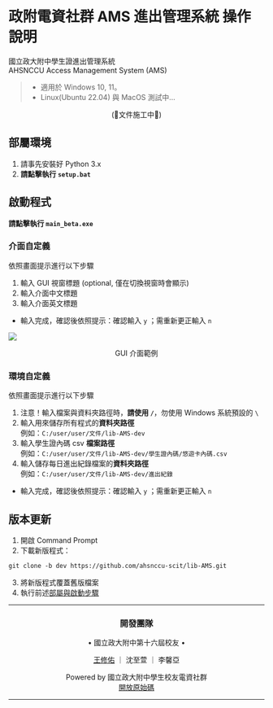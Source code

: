 
<h1> 政附電資社群 AMS 進出管理系統 操作說明 </h1>
國立政大附中學生證進出管理系統<br>
AHSNCCU Access Management System (AMS)
<p></p>
<blockquote>

<ul>
    <li>適用於 Windows 10, 11。</li>
    <li>Linux(Ubuntu 22.04) 與 MacOS 測試中...</li>
</ul>
</blockquote>
<p align="center"> (🚧文件施工中🚧) </p>
<h2>部屬環境</h2>
<ol>
    <li>請事先安裝好 Python 3.x</li>
    <li><strong>請點擊執行 <code>setup.bat</code></strong></li>
</ol>
<h2>啟動程式</h2>
<p><strong>請點擊執行 <code>main_beta.exe</code></strong></p>
<h3>介面自定義</h3>
<p>依照畫面提示進行以下步驟</p>
<ol>
    <li>輸入 GUI 視窗標題 (optional, 僅在切換視窗時會顯示)</li>
    <li>輸入介面中文標題</li>
    <li>輸入介面英文標題</li>
</ol>
<ul><li>  輸入完成，確認後依照提示：確認輸入 <code>y</code> ；需重新更正輸入 <code>n</code></li></ul>

![](https://hackmd.io/_uploads/HJTx4nMn2.png)
<p align="center">GUI 介面範例</p>

<h3>環境自定義</h3>
<p>依照畫面提示進行以下步驟</p>
<ol>
    <li>注意！輸入檔案與資料夾路徑時，<strong>請使用 <code>/</code></strong>，勿使用 Windows 系統預設的 <code>\</code></li>
    <li>輸入用來儲存所有程式的<strong>資料夾路徑</strong><br>例如：<code>C:/user/user/文件/lib-AMS-dev</code></li>
    <li>輸入學生證內碼 csv <strong>檔案路徑</strong><br>例如：<code>C:/user/user/文件/lib-AMS-dev/學生證內碼/悠遊卡內碼.csv</code></li>
    <li>輸入儲存每日進出紀錄檔案的<strong>資料夾路徑</strong><br>例如：<code>C:/user/user/文件/lib-AMS-dev/進出紀錄</code></li>
</ol>
<ul><li>輸入完成，確認後依照提示：確認輸入 <code>y</code> ；需重新更正輸入 <code>n</code></li></ul>

## 版本更新
1. 開啟 Command Prompt<br>
2. 下載新版程式：<br>

```md
git clone -b dev https://github.com/ahsnccu-scit/lib-AMS.git
```

3. 將新版程式覆蓋舊版檔案</li>
4. 執行前述<a href="#部屬環境">部屬與啟動步驟</a></li>


---
<h3> <p align="center"> 開發團隊  </p>
</h3>

<p align="center"> • 國立政大附中第十六屆校友 • </p>
<p align="center"> <a href="https://linktr.ee/whyhugo">王修佑</a> ｜ 沈至萱 ｜ 李馨亞 </p>
<p></p>
<p align="center"> Powered by 國立政大附中學生校友電資社群<br><a href='https://github.com/ahsnccu-scit/lib-AMS/tree/dev'> 開放原始碼 </a> </p>

---
